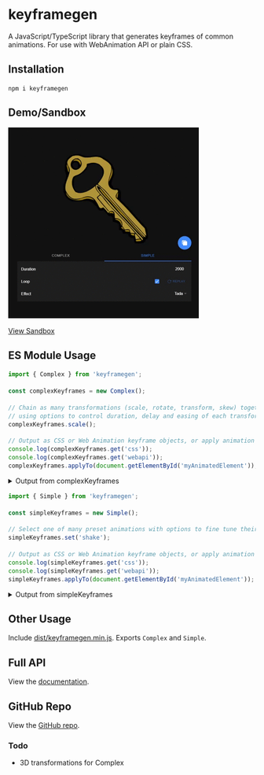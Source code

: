# keyframegen
A JavaScript/TypeScript library that generates keyframes of common animations.  For use with WebAnimation API or plain CSS.

## Installation
```
npm i keyframegen
```

## Demo/Sandbox
[![Visit Sandbox](https://raw.githubusercontent.com/CFT-Chris/keyframegen-sandbox/master/public/screenshot.gif)](https://cft-chris.github.io/keyframegen-sandbox/)

[View Sandbox](https://cft-chris.github.io/keyframegen-sandbox/)

## ES Module Usage
```ts
import { Complex } from 'keyframegen';

const complexKeyframes = new Complex();

// Chain as many transformations (scale, rotate, transform, skew) together as you wish
// using options to control duration, delay and easing of each transformation
complexKeyframes.scale();

// Output as CSS or Web Animation keyframe objects, or apply animation to an HTML element
console.log(complexKeyframes.get('css'));
console.log(complexKeyframes.get('webapi'));
complexKeyframes.applyTo(document.getElementById('myAnimatedElement'));
```



<details><summary>Output from complexKeyframes</summary><pre>
@keyframes animation-1 { 
  0% { transform: matrix3d(0.5, 0, 0, 0, 0, 0.5, 0, 0, 0, 0, 1, 0, 0, 0, 0, 1); }
  3.33% { transform: matrix3d(0.703, 0, 0, 0, 0, 0.703, 0, 0, 0, 0, 1, 0, 0, 0, 0, 1); }
  6.67% { transform: matrix3d(0.87, 0, 0, 0, 0, 0.87, 0, 0, 0, 0, 1, 0, 0, 0, 0, 1); }
  10% { transform: matrix3d(0.977, 0, 0, 0, 0, 0.977, 0, 0, 0, 0, 1, 0, 0, 0, 0, 1); }
  13.33% { transform: matrix3d(1.03, 0, 0, 0, 0, 1.03, 0, 0, 0, 0, 1, 0, 0, 0, 0, 1); }
  16.67% { transform: matrix3d(1.046, 0, 0, 0, 0, 1.046, 0, 0, 0, 0, 1, 0, 0, 0, 0, 1); }
  20% { transform: matrix3d(1.042, 0, 0, 0, 0, 1.042, 0, 0, 0, 0, 1, 0, 0, 0, 0, 1); }
  23.33% { transform: matrix3d(1.029, 0, 0, 0, 0, 1.029, 0, 0, 0, 0, 1, 0, 0, 0, 0, 1); }
  26.67% { transform: matrix3d(1.016, 0, 0, 0, 0, 1.016, 0, 0, 0, 0, 1, 0, 0, 0, 0, 1); }
  30% { transform: matrix3d(1.006, 0, 0, 0, 0, 1.006, 0, 0, 0, 0, 1, 0, 0, 0, 0, 1); }
  33.33% { transform: matrix3d(1, 0, 0, 0, 0, 1, 0, 0, 0, 0, 1, 0, 0, 0, 0, 1); }
  36.67% { transform: matrix3d(0.997, 0, 0, 0, 0, 0.997, 0, 0, 0, 0, 1, 0, 0, 0, 0, 1); }
  40% { transform: matrix3d(0.997, 0, 0, 0, 0, 0.997, 0, 0, 0, 0, 1, 0, 0, 0, 0, 1); }
  43.33% { transform: matrix3d(0.997, 0, 0, 0, 0, 0.997, 0, 0, 0, 0, 1, 0, 0, 0, 0, 1); }
  46.67% { transform: matrix3d(0.998, 0, 0, 0, 0, 0.998, 0, 0, 0, 0, 1, 0, 0, 0, 0, 1); }
  50% { transform: matrix3d(0.999, 0, 0, 0, 0, 0.999, 0, 0, 0, 0, 1, 0, 0, 0, 0, 1); }
  53.33% { transform: matrix3d(1, 0, 0, 0, 0, 1, 0, 0, 0, 0, 1, 0, 0, 0, 0, 1); }
  56.67% { transform: matrix3d(1, 0, 0, 0, 0, 1, 0, 0, 0, 0, 1, 0, 0, 0, 0, 1); }
  60% { transform: matrix3d(1, 0, 0, 0, 0, 1, 0, 0, 0, 0, 1, 0, 0, 0, 0, 1); }
  63.33% { transform: matrix3d(1, 0, 0, 0, 0, 1, 0, 0, 0, 0, 1, 0, 0, 0, 0, 1); }
  66.67% { transform: matrix3d(1, 0, 0, 0, 0, 1, 0, 0, 0, 0, 1, 0, 0, 0, 0, 1); }
  70% { transform: matrix3d(1, 0, 0, 0, 0, 1, 0, 0, 0, 0, 1, 0, 0, 0, 0, 1); }
  73.33% { transform: matrix3d(1, 0, 0, 0, 0, 1, 0, 0, 0, 0, 1, 0, 0, 0, 0, 1); }
  76.67% { transform: matrix3d(1, 0, 0, 0, 0, 1, 0, 0, 0, 0, 1, 0, 0, 0, 0, 1); }
  80% { transform: matrix3d(1, 0, 0, 0, 0, 1, 0, 0, 0, 0, 1, 0, 0, 0, 0, 1); }
  83.33% { transform: matrix3d(1, 0, 0, 0, 0, 1, 0, 0, 0, 0, 1, 0, 0, 0, 0, 1); }
  86.67% { transform: matrix3d(1, 0, 0, 0, 0, 1, 0, 0, 0, 0, 1, 0, 0, 0, 0, 1); }
  90% { transform: matrix3d(1, 0, 0, 0, 0, 1, 0, 0, 0, 0, 1, 0, 0, 0, 0, 1); }
  93.33% { transform: matrix3d(1, 0, 0, 0, 0, 1, 0, 0, 0, 0, 1, 0, 0, 0, 0, 1); }
  96.67% { transform: matrix3d(1, 0, 0, 0, 0, 1, 0, 0, 0, 0, 1, 0, 0, 0, 0, 1); }
  100% { transform: matrix3d(1, 0, 0, 0, 0, 1, 0, 0, 0, 0, 1, 0, 0, 0, 0, 1); } 
}

(31) [{…}, {…}, {…}, {…}, {…}, {…}, {…}, {…}, {…}, {…}, {…}, {…}, {…}, {…}, {…}, {…}, {…}, {…}, {…}, {…}, {…}, {…}, {…}, {…}, {…}, {…}, {…}, {…}, {…}, {…}, {…}]
  0: {offset: 0, transform: "matrix3d(0.5, 0, 0, 0, 0, 0.5, 0, 0, 0, 0, 1, 0, 0, 0, 0, 1)"}
  1: {offset: 0.0333, transform: "matrix3d(0.703, 0, 0, 0, 0, 0.703, 0, 0, 0, 0, 1, 0, 0, 0, 0, 1)"}
  2: {offset: 0.0667, transform: "matrix3d(0.87, 0, 0, 0, 0, 0.87, 0, 0, 0, 0, 1, 0, 0, 0, 0, 1)"}
  3: {offset: 0.1, transform: "matrix3d(0.977, 0, 0, 0, 0, 0.977, 0, 0, 0, 0, 1, 0, 0, 0, 0, 1)"}
  4: {offset: 0.1333, transform: "matrix3d(1.03, 0, 0, 0, 0, 1.03, 0, 0, 0, 0, 1, 0, 0, 0, 0, 1)"}
  5: {offset: 0.1667, transform: "matrix3d(1.046, 0, 0, 0, 0, 1.046, 0, 0, 0, 0, 1, 0, 0, 0, 0, 1)"}
  6: {offset: 0.2, transform: "matrix3d(1.042, 0, 0, 0, 0, 1.042, 0, 0, 0, 0, 1, 0, 0, 0, 0, 1)"}
  7: {offset: 0.2333, transform: "matrix3d(1.029, 0, 0, 0, 0, 1.029, 0, 0, 0, 0, 1, 0, 0, 0, 0, 1)"}
  8: {offset: 0.2667, transform: "matrix3d(1.016, 0, 0, 0, 0, 1.016, 0, 0, 0, 0, 1, 0, 0, 0, 0, 1)"}
  9: {offset: 0.3, transform: "matrix3d(1.006, 0, 0, 0, 0, 1.006, 0, 0, 0, 0, 1, 0, 0, 0, 0, 1)"}
  10: {offset: 0.3333, transform: "matrix3d(1, 0, 0, 0, 0, 1, 0, 0, 0, 0, 1, 0, 0, 0, 0, 1)"}
  11: {offset: 0.3667, transform: "matrix3d(0.997, 0, 0, 0, 0, 0.997, 0, 0, 0, 0, 1, 0, 0, 0, 0, 1)"}
  12: {offset: 0.4, transform: "matrix3d(0.997, 0, 0, 0, 0, 0.997, 0, 0, 0, 0, 1, 0, 0, 0, 0, 1)"}
  13: {offset: 0.4333, transform: "matrix3d(0.997, 0, 0, 0, 0, 0.997, 0, 0, 0, 0, 1, 0, 0, 0, 0, 1)"}
  14: {offset: 0.4667, transform: "matrix3d(0.998, 0, 0, 0, 0, 0.998, 0, 0, 0, 0, 1, 0, 0, 0, 0, 1)"}
  15: {offset: 0.5, transform: "matrix3d(0.999, 0, 0, 0, 0, 0.999, 0, 0, 0, 0, 1, 0, 0, 0, 0, 1)"}
  16: {offset: 0.5333, transform: "matrix3d(1, 0, 0, 0, 0, 1, 0, 0, 0, 0, 1, 0, 0, 0, 0, 1)"}
  17: {offset: 0.5667, transform: "matrix3d(1, 0, 0, 0, 0, 1, 0, 0, 0, 0, 1, 0, 0, 0, 0, 1)"}
  18: {offset: 0.6, transform: "matrix3d(1, 0, 0, 0, 0, 1, 0, 0, 0, 0, 1, 0, 0, 0, 0, 1)"}
  19: {offset: 0.6333, transform: "matrix3d(1, 0, 0, 0, 0, 1, 0, 0, 0, 0, 1, 0, 0, 0, 0, 1)"}
  20: {offset: 0.6667, transform: "matrix3d(1, 0, 0, 0, 0, 1, 0, 0, 0, 0, 1, 0, 0, 0, 0, 1)"}
  21: {offset: 0.7, transform: "matrix3d(1, 0, 0, 0, 0, 1, 0, 0, 0, 0, 1, 0, 0, 0, 0, 1)"}
  22: {offset: 0.7333, transform: "matrix3d(1, 0, 0, 0, 0, 1, 0, 0, 0, 0, 1, 0, 0, 0, 0, 1)"}
  23: {offset: 0.7667, transform: "matrix3d(1, 0, 0, 0, 0, 1, 0, 0, 0, 0, 1, 0, 0, 0, 0, 1)"}
  24: {offset: 0.8, transform: "matrix3d(1, 0, 0, 0, 0, 1, 0, 0, 0, 0, 1, 0, 0, 0, 0, 1)"}
  25: {offset: 0.8333, transform: "matrix3d(1, 0, 0, 0, 0, 1, 0, 0, 0, 0, 1, 0, 0, 0, 0, 1)"}
  26: {offset: 0.8667, transform: "matrix3d(1, 0, 0, 0, 0, 1, 0, 0, 0, 0, 1, 0, 0, 0, 0, 1)"}
  27: {offset: 0.9, transform: "matrix3d(1, 0, 0, 0, 0, 1, 0, 0, 0, 0, 1, 0, 0, 0, 0, 1)"}
  28: {offset: 0.9333, transform: "matrix3d(1, 0, 0, 0, 0, 1, 0, 0, 0, 0, 1, 0, 0, 0, 0, 1)"}
  29: {offset: 0.9667, transform: "matrix3d(1, 0, 0, 0, 0, 1, 0, 0, 0, 0, 1, 0, 0, 0, 0, 1)"}
  30: {offset: 1, transform: "matrix3d(1, 0, 0, 0, 0, 1, 0, 0, 0, 0, 1, 0, 0, 0, 0, 1)"}
  length: 31
  __proto__: Array(0)
</pre></details>

```ts
import { Simple } from 'keyframegen';

const simpleKeyframes = new Simple();

// Select one of many preset animations with options to fine tune their appearance
simpleKeyframes.set('shake');

// Output as CSS or Web Animation keyframe objects, or apply animation to an HTML element
console.log(simpleKeyframes.get('css'));
console.log(simpleKeyframes.get('webapi'));
simpleKeyframes.applyTo(document.getElementById('myAnimatedElement'));
```



<details><summary>Output from simpleKeyframes</summary><pre>
@keyframes animation-1 { 
  0% { transform: rotate(-14.999999999999998deg); }
  10% { transform: rotate(14.999999999999998deg); }
  20% { transform: rotate(-18deg); }
  30% { transform: rotate(18deg); }
  40% { transform: rotate(-22deg); }
  50% { transform: rotate(22deg); }
  60% { transform: rotate(-18deg); }
  70% { transform: rotate(18deg); }
  80% { transform: rotate(-12deg); }
  90% { transform: rotate(12deg); }
  100% { transform: rotate(0); } 
}

(11) [{…}, {…}, {…}, {…}, {…}, {…}, {…}, {…}, {…}, {…}, {…}]
  0: {offset: 0, transform: "rotate(-14.999999999999998deg)"}
  1: {offset: 0.1, transform: "rotate(14.999999999999998deg)"}
  2: {offset: 0.2, transform: "rotate(-18deg)"}
  3: {offset: 0.3, transform: "rotate(18deg)"}
  4: {offset: 0.4, transform: "rotate(-22deg)"}
  5: {offset: 0.5, transform: "rotate(22deg)"}
  6: {offset: 0.6, transform: "rotate(-18deg)"}
  7: {offset: 0.7, transform: "rotate(18deg)"}
  8: {offset: 0.8, transform: "rotate(-12deg)"}
  9: {offset: 0.9, transform: "rotate(12deg)"}
  10: {offset: 1, transform: "rotate(0)"}
  length: 11
  __proto__: Array(0)
</pre></details>

## Other Usage
Include [dist/keyframegen.min.js](https://raw.githubusercontent.com/CFT-Chris/keyframegen/master/dist/keyframegen.min.js). Exports `Complex` and `Simple`.

## Full API
View the [documentation](https://cft-chris.github.io/keyframegen).

## GitHub Repo
View the [GitHub repo](https://github.com/CFT-Chris/keyframegen).

### Todo
* 3D transformations for Complex